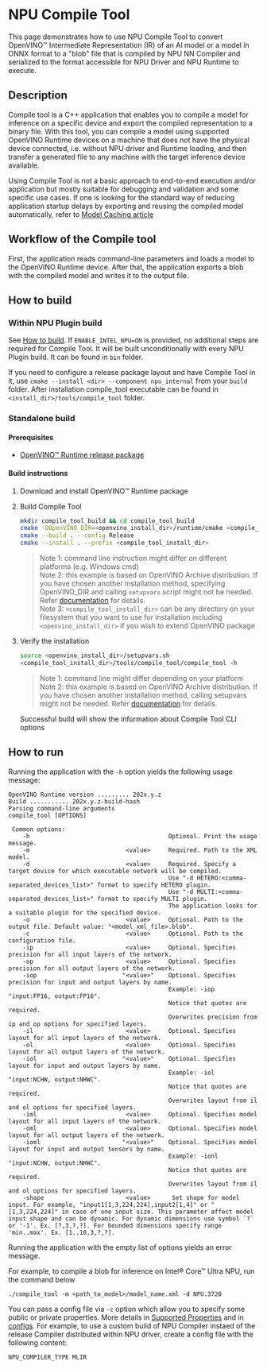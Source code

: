 # NPU Compile Tool

This page demonstrates how to use NPU Compile Tool to convert OpenVINO™ Intermediate Representation (IR) of an AI model or a model in ONNX format to a "blob" file that is compiled by NPU NN Compiler and serialized to the format accessible for NPU Driver and NPU Runtime to execute.


## Description 

Compile tool is a C++ application that enables you to compile a model for inference on a specific device and export the compiled representation to a binary file.
With this tool, you can compile a model using supported OpenVINO Runtime devices on a machine that does not have the physical device connected, i.e. without NPU driver and Runtime loading, and then transfer a generated file to any machine with the target inference device available. 

Using Compile Tool is not a basic approach to end-to-end execution and/or application but mostly suitable for debugging and validation and some specific use cases. If one is looking for the standard way of reducing application startup delays by exporting and reusing the compiled model automatically, refer to [Model Caching article](https://docs.openvino.ai/2024/openvino-workflow/running-inference/inference-devices-and-modes/npu-device.html#model-caching)

## Workflow of the Compile tool

First, the application reads command-line parameters and loads a model to the OpenVINO Runtime device. After that, the application exports a blob with the compiled model and writes it to the output file.

## How to build

### Within NPU Plugin build

See [How to build](https://github.com/openvinotoolkit/openvino/wiki#how-to-build). If `ENABLE_INTEL_NPU=ON` is provided, no additional steps are required for Compile Tool. It will be built unconditionally with every NPU Plugin build. It can be found in `bin` folder.  

If you need to configure a release package layout and have Compile Tool in it, use `cmake --install <dir> --component npu_internal` from your `build` folder. After installation compile_tool executable can be found in `<install_dir>/tools/compile_tool` folder.

### Standalone build

#### Prerequisites 
* [OpenVINO™ Runtime release package](https://docs.openvino.ai/2024/get-started/install-openvino.html)

#### Build instructions
1. Download and install OpenVINO™ Runtime package 
2. Build Compile Tool
    ```sh
    mkdir compile_tool_build && cd compile_tool_build
    cmake -DOpenVINO_DIR=<openvino_install_dir>/runtime/cmake <compile_tool_source_dir>
    cmake --build . --config Release
    cmake --install . --prefix <compile_tool_install_dir>
    ```
    > Note 1: command line instruction might differ on different platforms (e.g. Windows cmd)  
    > Note 2: this example is based on OpenVINO Archive distribution. If you have chosen another installation method, specifying OpenVINO_DIR and calling `setupvars` script might not be needed. Refer [documentation](https://docs.openvino.ai/2024/get-started/install-openvino.html) for details.  
    > Note 3: `<compile_tool_install_dir>` can be any directory on your filesystem that you want to use for installation including `<openvino_install_dir>` if you wish to extend OpenVINO package
3. Verify the installation
    ```sh
    source <openvino_install_dir>/setupvars.sh
    <compile_tool_install_dir>/tools/compile_tool/compile_tool -h
    ```
    > Note 1: command line might differ depending on your platform  
    > Note 2: this example is based on OpenVINO Archive distribution. If you have chosen another installation method, calling setupvars might not be needed. Refer [documentation](https://docs.openvino.ai/2024/get-started/install-openvino.html) for details.  

    Successful build will show the information about Compile Tool CLI options


## How to run 

Running the application with the `-h` option yields the following usage message:
```
OpenVINO Runtime version ......... 202x.y.z
Build ........... 202x.y.z-build-hash
Parsing command-line arguments
compile_tool [OPTIONS]

 Common options:
    -h                                       Optional. Print the usage message.
    -m                           <value>     Required. Path to the XML model.
    -d                           <value>     Required. Specify a target device for which executable network will be compiled.
                                             Use "-d HETERO:<comma-separated_devices_list>" format to specify HETERO plugin.
                                             Use "-d MULTI:<comma-separated_devices_list>" format to specify MULTI plugin.
                                             The application looks for a suitable plugin for the specified device.
    -o                           <value>     Optional. Path to the output file. Default value: "<model_xml_file>.blob".
    -c                           <value>     Optional. Path to the configuration file.
    -ip                          <value>     Optional. Specifies precision for all input layers of the network.
    -op                          <value>     Optional. Specifies precision for all output layers of the network.
    -iop                        "<value>"    Optional. Specifies precision for input and output layers by name.
                                             Example: -iop "input:FP16, output:FP16".
                                             Notice that quotes are required.
                                             Overwrites precision from ip and op options for specified layers.
    -il                          <value>     Optional. Specifies layout for all input layers of the network.
    -ol                          <value>     Optional. Specifies layout for all output layers of the network.
    -iol                        "<value>"    Optional. Specifies layout for input and output layers by name.
                                             Example: -iol "input:NCHW, output:NHWC".
                                             Notice that quotes are required.
                                             Overwrites layout from il and ol options for specified layers.
    -iml                         <value>     Optional. Specifies model layout for all input layers of the network.
    -oml                         <value>     Optional. Specifies model layout for all output layers of the network.
    -ioml                       "<value>"    Optional. Specifies model layout for input and output tensors by name.
                                             Example: -ionl "input:NCHW, output:NHWC".
                                             Notice that quotes are required.
                                             Overwrites layout from il and ol options for specified layers.
    -shape                       <value>      Set shape for model input. For example, "input1[1,3,224,224],input2[1,4]" or "[1,3,224,224]" in case of one input size. This parameter affect model input shape and can be dynamic. For dynamic dimensions use symbol `?` or '-1'. Ex. [?,3,?,?]. For bounded dimensions specify range 'min..max'. Ex. [1..10,3,?,?].
```
Running the application with the empty list of options yields an error message.

For example, to compile a blob for inference on Intel® Core™ Ultra NPU, run the command below
```
./compile_tool -m <path_to_model>/model_name.xml -d NPU.3720
```

You can pass a config file via `-c` option which allow you to specify some public or private properties. More details in [Supported Properties](https://github.com/openvinotoolkit/openvino/tree/master/src/plugins/intel_npu#supported-properties) and in [configs](https://github.com/openvinotoolkit/openvino/tree/master/src/plugins/intel_npu/src/al/include/intel_npu/config). For example, to use a custom build of NPU Compiler instaed of the release Compiler distributed within NPU driver, create a config file with the following content:
```
NPU_COMPILER_TYPE MLIR
```
